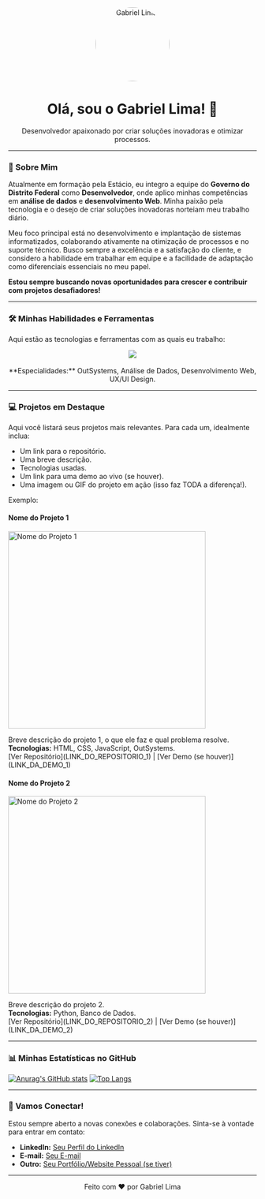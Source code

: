 <div align="center">
  <img src="https://media.licdn.com/dms/image/v2/D4D03AQHnc8RmOXE5LQ/profile-displayphoto-shrink_800_800/B4DZWj1PViGkAc-/0/1742210398384?e=1755734400&v=beta&t=fMqHa7A9hAwCDbxZuN0_UjF-H2mK9RS_SQxLfJCHi6k" width="150px" alt="Gabriel Lima" style="border-radius: 50%;">
  <h1>Olá, sou o Gabriel Lima! 👋</h1>
  <p>Desenvolvedor apaixonado por criar soluções inovadoras e otimizar processos.</p>
</div>

---

### 🚀 Sobre Mim

Atualmente em formação pela Estácio, eu integro a equipe do **Governo do Distrito Federal** como **Desenvolvedor**, onde aplico minhas competências em **análise de dados** e **desenvolvimento Web**. Minha paixão pela tecnologia e o desejo de criar soluções inovadoras norteiam meu trabalho diário.

Meu foco principal está no desenvolvimento e implantação de sistemas informatizados, colaborando ativamente na otimização de processos e no suporte técnico. Busco sempre a excelência e a satisfação do cliente, e considero a habilidade em trabalhar em equipe e a facilidade de adaptação como diferenciais essenciais no meu papel.

**Estou sempre buscando novas oportunidades para crescer e contribuir com projetos desafiadores!**

---

### 🛠️ Minhas Habilidades e Ferramentas

Aqui estão as tecnologias e ferramentas com as quais eu trabalho:

<p align="center">
  <img src="[https://skillicons.dev/icons?i=html,css,js,react,python,django,flask,outsystems,mysql,postgresql,aws,docker,git,github,vscode,figma,canva](https://skillicons.dev/icons?i=html,css,js,react,flutter,mysql,outsystems,figma,canva,git,github,vscode)" />
  <br>
  <br>
  **Especialidades:** OutSystems, Análise de Dados, Desenvolvimento Web, UX/UI Design.
</p>

---

### 💻 Projetos em Destaque

Aqui você listará seus projetos mais relevantes. Para cada um, idealmente inclua:
* Um link para o repositório.
* Uma breve descrição.
* Tecnologias usadas.
* Um link para uma demo ao vivo (se houver).
* Uma imagem ou GIF do projeto em ação (isso faz TODA a diferença!).

Exemplo:

#### **Nome do Projeto 1**
<p>
  <a href="LINK_DO_REPOSITORIO_1">
    <img src="LINK_DA_IMAGEM_OU_GIF_DO_PROJETO_1" alt="Nome do Projeto 1" width="400">
  </a>
</p>
<p>Breve descrição do projeto 1, o que ele faz e qual problema resolve. 
  <br><strong>Tecnologias:</strong> HTML, CSS, JavaScript, OutSystems.
  <br>[Ver Repositório](LINK_DO_REPOSITORIO_1) | [Ver Demo (se houver)](LINK_DA_DEMO_1)
</p>

#### **Nome do Projeto 2**
<p>
  <a href="LINK_DO_REPOSITORIO_2">
    <img src="LINK_DA_IMAGEM_OU_GIF_DO_PROJETO_2" alt="Nome do Projeto 2" width="400">
  </a>
</p>
<p>Breve descrição do projeto 2.
  <br><strong>Tecnologias:</strong> Python, Banco de Dados.
  <br>[Ver Repositório](LINK_DO_REPOSITORIO_2) | [Ver Demo (se houver)](LINK_DA_DEMO_2)
</p>

---

### 📊 Minhas Estatísticas no GitHub

[![Anurag's GitHub stats](https://github-readme-stats.vercel.app/api?username=SEU_USERNAME_AQUI&show_icons=true&theme=dark)](https://github.com/anuraghazra/github-readme-stats)
[![Top Langs](https://github-readme-stats.vercel.app/api/top-langs/?username=SEU_USERNAME_AQUI&layout=compact&theme=dark)](https://github.com/anuraghazra/github-readme-stats)

---

### 💬 Vamos Conectar!

Estou sempre aberto a novas conexões e colaborações. Sinta-se à vontade para entrar em contato:

* **LinkedIn:** [Seu Perfil do LinkedIn](https://www.linkedin.com/in/SEU_LINKEDIN_AQUI)
* **E-mail:** [Seu E-mail](mailto:SEU_EMAIL_AQUI)
* **Outro:** [Seu Portfólio/Website Pessoal (se tiver)](LINK_DO_SEU_PORTFOLIO_AQUI)

---

<p align="center">Feito com ❤️ por Gabriel Lima</p>
